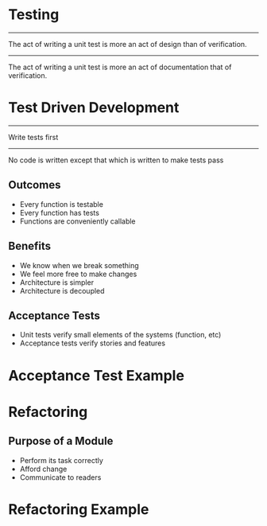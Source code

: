 Testing
=======

---

The act of writing a unit test is more an act of design than of verification.

---

The act of writing a unit test is more an act of documentation that of verification.

Test Driven Development
=======================

---

Write tests first

---

No code is written except that which is written to make tests pass

Outcomes
--------

- Every function is testable
- Every function has tests
- Functions are conveniently callable

Benefits
--------

- We know when we break something
- We feel more free to make changes
- Architecture is simpler
- Architecture is decoupled

Acceptance Tests
----------------

- Unit tests verify small elements of the systems (function, etc)
- Acceptance tests verify stories and features

Acceptance Test Example
=======================

Refactoring
===========

Purpose of a Module
-------------------

- Perform its task correctly
- Afford change
- Communicate to readers

Refactoring Example
===================